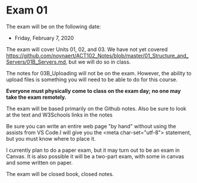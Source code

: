 # Exam 01

The exam will be on the following date:

* Friday, February 7, 2020

The exam will cover Units 01, 02, and 03.  We have not yet covered https://github.com/noynaert/ACT102_Notes/blob/master/01_Structure_and_Servers/01B_Servers.md, but we will do so in class.

The notes for 03B_Uploading will not be on the exam.  However, the ability to upload files is something you will need to be able to do for this course.

**Everyone must physically come to class on the exam day; no one may take the exam remotely.**

The exam will be based primarily on the Github notes.  Also be sure to look at the text and W3Schools links in the notes

Be sure you can write an entire web page "by hand" without using the assists from VS Code.I will give you the &lt;meta char-set="utf-8"> statement, but you must know where to place it.

I currently plan to do a paper exam, but it may turn out to be an exam in Canvas.  It is also possible it will be a two-part exam, with some in canvas and some written on paper.

The exam will be closed book, closed notes.
